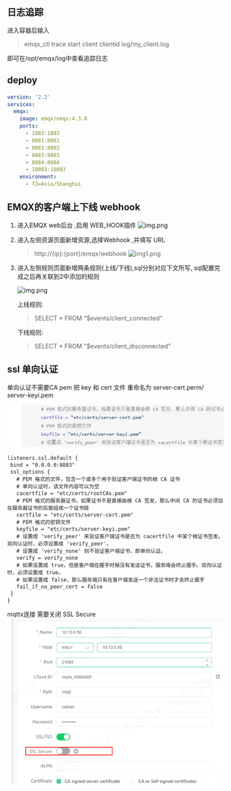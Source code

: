 ## 日志追踪

进入容器后输入

> emqx_ctl trace start client clientid log/my_client.log

即可在/opt/emqx/log中查看追踪日志

## deploy

```yaml
version: '2.2'
services:
  emqx:
    image: emqx/emqx:4.3.8
    ports:
      - 1883:1883
      - 8081:8081
      - 8083:8083
      - 8883:8883
      - 8084:8084
      - 18083:18083
    environment:
      - TZ=Asia/Shanghai

```

## EMQX的客户端上下线 webhook

1. 进入EMQX web后台 ,启用 WEB_HOOK插件
   ![img.png](.EMQX/img.png)

2. 进入左侧资源页面新增资源,选择Webhook ,并填写 URL

   > http://{ip}:{port}/emqx/webhook
   ![img1.png](.EMQX/img1.png)

3. 进入左侧规则页面新增两条规则(上线/下线),sql分别对应下文所写, sql配置完成之后再关联到2中添加的规则

   ![img.png](.EMQX/img2.png)

   上线规则:

   > SELECT * FROM "$events/client_connected"

   下线规则:

   > SELECT * FROM "$events/client_disconnected"

## ssl 单向认证

单向认证不需要CA pem
把 key 和 cert 文件 重命名为 server-cert.perm/ server-keyi.pem

![img.png](.EMQX/sddsfsd.png)

 ```
 listeners.ssl.default {
  bind = "0.0.0.0:8883"
  ssl_options {
    # PEM 格式的文件，包含一个或多个用于验证客户端证书的根 CA 证书
    # 单向认证时，该文件内容可以为空
    cacertfile = "etc/certs/rootCAs.pem"
    # PEM 格式的服务器证书，如果证书不是直接由根 CA 签发，那么中间 CA 的证书必须加在服务器证书的后面组成一个证书链
    certfile = "etc/certs/server-cert.pem"
    # PEM 格式的密钥文件
    keyfile = "etc/certs/server-keyi.pem"
    # 设置成 'verify_peer' 来验证客户端证书是否为 cacertfile 中某个根证书签发。双向认证时，必须设置成 'verify_peer'。
    # 设置成 'verify_none' 则不验证客户端证书，即单向认证。
    verify = verify_none
    # 如果设置成 true，但是客户端在握手时候没有发送证书，服务端会终止握手。双向认证时，必须设置成 true。
    # 如果设置成 false，那么服务端只有在客户端发送一个非法证书时才会终止握手
    fail_if_no_peer_cert = false
  }
}
 ```

mqttx连接 需要关闭 SSL Secure
![img.png](.EMQX/gdhgdfger.png)